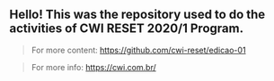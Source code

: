 ## Hello! This was the repository used to do the activities of CWI RESET 2020/1 Program.

> For more content: https://github.com/cwi-reset/edicao-01 

> For more info: https://cwi.com.br/
